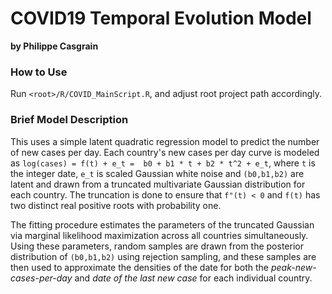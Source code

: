 # COVID19 Temporal Evolution Model
**by Philippe Casgrain**

### How to Use

Run `<root>/R/COVID_MainScript.R`, and adjust root project path accordingly.

### Brief Model Description

This uses a simple latent quadratic regression model to predict the number of new cases per day. Each country's new cases per day curve is modeled as `log(cases) = f(t) + e_t =  b0 + b1 * t + b2 * t^2 + e_t`, where `t` is the integer date, `e_t` is scaled Gaussian white noise and `(b0,b1,b2)` are latent and drawn from a truncated multivariate Gaussian distribution for each country. The truncation is done to ensure that `f"(t) < 0` and `f(t)` has two distinct real positive roots with probability one.

The fitting procedure estimates the parameters of the truncated Gaussian via marginal likelihood maximization across all countries simultaneously. Using these parameters, random samples are drawn from the posterior distribution of `(b0,b1,b2)` using rejection sampling, and these samples are then used to approximate the densities of the date for both the *peak-new-cases-per-day* and *date of the last new case* for each individual country.